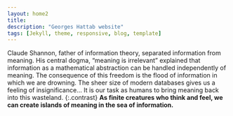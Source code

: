 ```yaml
---
layout: home2
title:
description: "Georges Hattab website"
tags: [Jekyll, theme, responsive, blog, template]
---
```



Claude Shannon, father of information theory, separated information from meaning. His central dogma, “meaning is irrelevant” explained that information as a mathematical abstraction can be handled independently of meaning. The consequence of this freedom is the flood of information in which we are drowning. The sheer size of modern databases gives us a feeling of insignificance… It is our task as humans to bring meaning back into this wasteland. {:.contrast} **As finite creatures who think and feel, we can create islands of meaning in the sea of information.**
<br>

